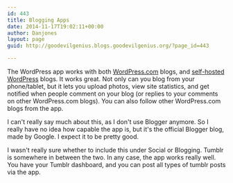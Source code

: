 ```yaml
---
id: 443
title: Blogging Apps
date: 2014-11-17T19:02:11+00:00
author: Danjones
layout: page
guid: http://goodevilgenius.blogs.goodevilgenius.org/?page_id=443

---
```

The WordPress app works with both [WordPress.com](https://wordpress.com/ "Wordpress.com") blogs, and [self-hosted WordPress](https://wordpress.org/ "Wordpress") blogs. It works great. Not only can you blog from your phone/tablet, but it lets you upload photos, view site statistics, and get notified when people comment on your blog (or replies to your comments on other WordPress.com blogs). You can also follow other WordPress.com blogs from the app.

I can't really say much about this, as I don't use Blogger anymore. So I really have no idea how capable the app is, but it's the official Blogger blog, made by Google. I expect it to be pretty good.

I wasn't really sure whether to include this under Social or Blogging. Tumblr is somewhere in between the two. In any case, the app works really well. You have your Tumblr dashboard, and you can post all types of tumblr posts via the app.

